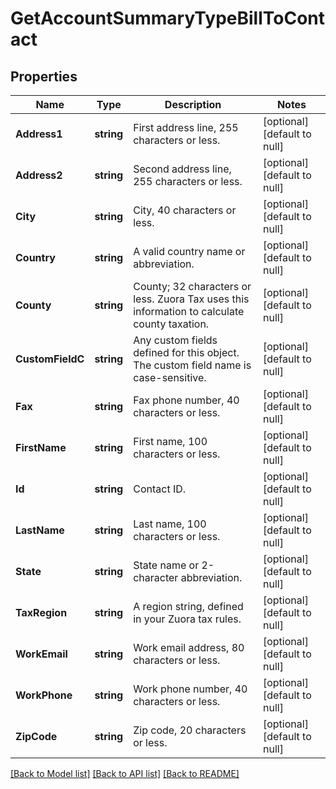 # GetAccountSummaryTypeBillToContact

## Properties
Name | Type | Description | Notes
------------ | ------------- | ------------- | -------------
**Address1** | **string** | First address line, 255 characters or less.  | [optional] [default to null]
**Address2** | **string** | Second address line, 255 characters or less.  | [optional] [default to null]
**City** | **string** | City, 40 characters or less.  | [optional] [default to null]
**Country** | **string** | A valid country name or abbreviation.  | [optional] [default to null]
**County** | **string** | County; 32 characters or less. Zuora Tax uses this information to calculate county taxation.           | [optional] [default to null]
**CustomFieldC** | **string** | Any custom fields defined for this object. The custom field name is case-sensitive.  | [optional] [default to null]
**Fax** | **string** | Fax phone number, 40 characters or less.  | [optional] [default to null]
**FirstName** | **string** | First name, 100 characters or less.  | [optional] [default to null]
**Id** | **string** | Contact ID.  | [optional] [default to null]
**LastName** | **string** | Last name, 100 characters or less.  | [optional] [default to null]
**State** | **string** | State name or 2-character abbreviation.  | [optional] [default to null]
**TaxRegion** | **string** | A region string, defined in your Zuora tax rules.  | [optional] [default to null]
**WorkEmail** | **string** | Work email address, 80 characters or less.  | [optional] [default to null]
**WorkPhone** | **string** | Work phone number, 40 characters or less.  | [optional] [default to null]
**ZipCode** | **string** | Zip code, 20 characters or less.  | [optional] [default to null]

[[Back to Model list]](../README.md#documentation-for-models) [[Back to API list]](../README.md#documentation-for-api-endpoints) [[Back to README]](../README.md)


